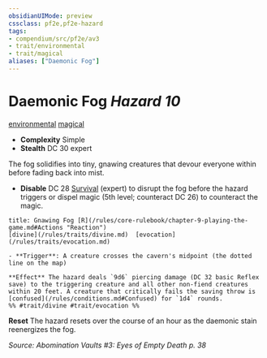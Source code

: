 ```yaml
---
obsidianUIMode: preview
cssclass: pf2e,pf2e-hazard
tags:
- compendium/src/pf2e/av3
- trait/environmental
- trait/magical
aliases: ["Daemonic Fog"]
---
```

# Daemonic Fog *Hazard 10*  
[environmental](/rules/traits/environmental.md)  [magical](/rules/traits/magical.md)  

- **Complexity** Simple
- **Stealth** DC 30 expert  

The fog solidifies into tiny, gnawing creatures that devour everyone within before fading back into mist.

- **Disable** DC 28 [Survival](/compendium/skills.md#Survival) (expert) to disrupt the fog before the hazard triggers or dispel magic (5th level; counteract DC 26) to counteract the magic.  
     
```ad-embed-ability
title: Gnawing Fog [R](/rules/core-rulebook/chapter-9-playing-the-game.md#Actions "Reaction")
[divine](/rules/traits/divine.md)  [evocation](/rules/traits/evocation.md)  

- **Trigger**: A creature crosses the cavern's midpoint (the dotted line on the map)

**Effect** The hazard deals `9d6` piercing damage (DC 32 basic Reflex save) to the triggering creature and all other non-fiend creatures within 20 feet. A creature that critically fails the saving throw is [confused](/rules/conditions.md#Confused) for `1d4` rounds.  
%% #trait/divine #trait/evocation %%
```

**Reset** The hazard resets over the course of an hour as the daemonic stain reenergizes the fog.  

*Source: Abomination Vaults #3: Eyes of Empty Death p. 38*